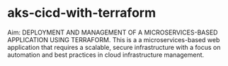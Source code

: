 # aks-cicd-with-terraform
Aim: DEPLOYMENT AND MANAGEMENT OF A MICROSERVICES-BASED APPLICATION USING TERRAFORM. This is a  a microservices-based web application that requires a scalable, secure infrastructure with a focus on automation and best practices in cloud infrastructure management. 
